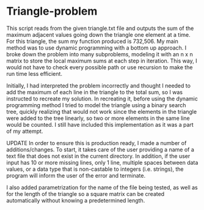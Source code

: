 # Triangle-problem

This script reads from the given triangle.txt file and outputs the sum of the maximum adjacent values going down the triangle one element at a time. For this triangle, the sum my function produced is 732,506. My main method was to use dynamic programming with a bottom up approach. I broke down the problem into many subproblems, modeling it with an n x n matrix to store the local maximum sums at each step in iteration. This way, I would not have to check every possible path or use recursion to make the run time less efficient.

Initially, I had interpreted the problem incorrectly and thought I needed to add the maximum of each line in the triangle to the total sum, so I was instructed to recreate my solution. In recreating it, before using the dynamic programming method I tried to model the triangle using a binary search tree, quickly realizing that would not work since the elements in the triangle were added to the tree linearly, so two or more elements in the same line would be counted. I still have included this implementation as it was a part of my attempt.

UPDATE
In order to ensure this is production ready, I made a number of additions/changes. To start, it takes care of the user providing a name of a text file that does not exist in the current directory. In addition, if the user input has 10 or more missing lines, only 1 line, multiple spaces between data values, or a data type that is non-castable to integers (i.e. strings), the program will inform the user of the error and terminate.

I also added parametrization for the name of the file being tested, as well as for the length of the triangle so a square matrix can be created automatically without knowing a predetermined length.
